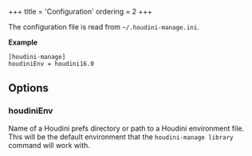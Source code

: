 +++
title = 'Configuration'
ordering = 2
+++

The configuration file is read from `~/.houdini-manage.ini`.

__Example__

    [houdini-manage]
    houdiniEnv = houdini16.0

## Options

### houdiniEnv

Name of a Houdini prefs directory or path to a Houdini environment file. This
will be the default environment that the `houdini-manage library` command will
work with.
